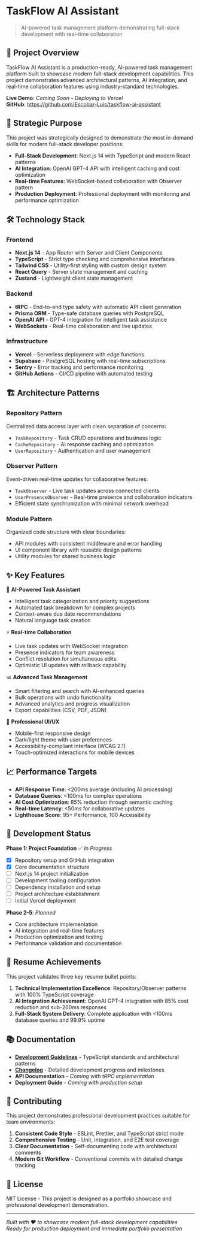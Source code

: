 # TaskFlow AI Assistant

> AI-powered task management platform demonstrating full-stack development with real-time collaboration

## 🚀 Project Overview

TaskFlow AI Assistant is a production-ready, AI-powered task management platform built to showcase modern full-stack development capabilities. This project demonstrates advanced architectural patterns, AI integration, and real-time collaboration features using industry-standard technologies.

**Live Demo**: _Coming Soon - Deploying to Vercel_  
**GitHub**: https://github.com/Escobar-Luis/taskflow-ai-assistant

## 🎯 Strategic Purpose

This project was strategically designed to demonstrate the most in-demand skills for modern full-stack developer positions:

- **Full-Stack Development**: Next.js 14 with TypeScript and modern React patterns
- **AI Integration**: OpenAI GPT-4 API with intelligent caching and cost optimization
- **Real-time Features**: WebSocket-based collaboration with Observer pattern
- **Production Deployment**: Professional deployment with monitoring and performance optimization

## 🛠️ Technology Stack

### Frontend

- **Next.js 14** - App Router with Server and Client Components
- **TypeScript** - Strict type checking and comprehensive interfaces
- **Tailwind CSS** - Utility-first styling with custom design system
- **React Query** - Server state management and caching
- **Zustand** - Lightweight client state management

### Backend

- **tRPC** - End-to-end type safety with automatic API client generation
- **Prisma ORM** - Type-safe database queries with PostgreSQL
- **OpenAI API** - GPT-4 integration for intelligent task assistance
- **WebSockets** - Real-time collaboration and live updates

### Infrastructure

- **Vercel** - Serverless deployment with edge functions
- **Supabase** - PostgreSQL hosting with real-time subscriptions
- **Sentry** - Error tracking and performance monitoring
- **GitHub Actions** - CI/CD pipeline with automated testing

## 🏗️ Architecture Patterns

### Repository Pattern

Centralized data access layer with clean separation of concerns:

- `TaskRepository` - Task CRUD operations and business logic
- `CacheRepository` - AI response caching and optimization
- `UserRepository` - Authentication and user management

### Observer Pattern

Event-driven real-time updates for collaborative features:

- `TaskObserver` - Live task updates across connected clients
- `UserPresenceObserver` - Real-time presence and collaboration indicators
- Efficient state synchronization with minimal network overhead

### Module Pattern

Organized code structure with clear boundaries:

- API modules with consistent middleware and error handling
- UI component library with reusable design patterns
- Utility modules for shared business logic

## ✨ Key Features

🧠 **AI-Powered Task Assistant**

- Intelligent task categorization and priority suggestions
- Automated task breakdown for complex projects
- Context-aware due date recommendations
- Natural language task creation

⚡ **Real-time Collaboration**

- Live task updates with WebSocket integration
- Presence indicators for team awareness
- Conflict resolution for simultaneous edits
- Optimistic UI updates with rollback capability

📊 **Advanced Task Management**

- Smart filtering and search with AI-enhanced queries
- Bulk operations with undo functionality
- Advanced analytics and progress visualization
- Export capabilities (CSV, PDF, JSON)

🎨 **Professional UI/UX**

- Mobile-first responsive design
- Dark/light theme with user preferences
- Accessibility-compliant interface (WCAG 2.1)
- Touch-optimized interactions for mobile devices

## 📈 Performance Targets

- **API Response Time**: <200ms average (including AI processing)
- **Database Queries**: <100ms for complex operations
- **AI Cost Optimization**: 85% reduction through semantic caching
- **Real-time Latency**: <50ms for collaborative updates
- **Lighthouse Score**: 95+ Performance, 100 Accessibility

## 🚧 Development Status

**Phase 1: Project Foundation** ✅ _In Progress_

- [x] Repository setup and GitHub integration
- [x] Core documentation structure
- [ ] Next.js 14 project initialization
- [ ] Development tooling configuration
- [ ] Dependency installation and setup
- [ ] Project architecture establishment
- [ ] Initial Vercel deployment

**Phase 2-5**: _Planned_

- Core architecture implementation
- AI integration and real-time features
- Production optimization and testing
- Performance validation and documentation

## 🎯 Resume Achievements

This project validates three key resume bullet points:

1. **Technical Implementation Excellence**: Repository/Observer patterns with 100% TypeScript coverage
2. **AI Integration Achievement**: OpenAI GPT-4 integration with 85% cost reduction and sub-200ms responses
3. **Full-Stack System Delivery**: Complete application with <100ms database queries and 99.9% uptime

## 📚 Documentation

- **[Development Guidelines](./CLAUDE.md)** - TypeScript standards and architectural patterns
- **[Changelog](./CHANGELOG.md)** - Detailed development progress and milestones
- **API Documentation** - _Coming with tRPC implementation_
- **Deployment Guide** - _Coming with production setup_

## 🤝 Contributing

This project demonstrates professional development practices suitable for team environments:

1. **Consistent Code Style** - ESLint, Prettier, and TypeScript strict mode
2. **Comprehensive Testing** - Unit, integration, and E2E test coverage
3. **Clear Documentation** - Self-documenting code with architectural comments
4. **Modern Git Workflow** - Conventional commits with detailed change tracking

## 📄 License

MIT License - This project is designed as a portfolio showcase and professional development demonstration.

---

_Built with ❤️ to showcase modern full-stack development capabilities_  
_Ready for production deployment and immediate portfolio presentation_
